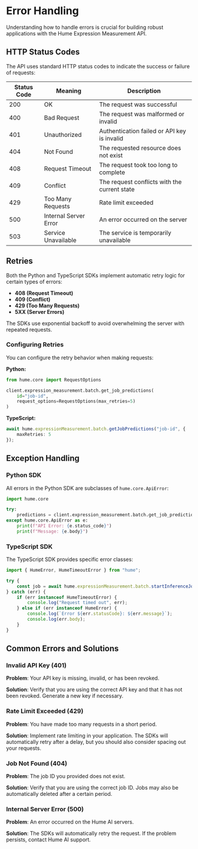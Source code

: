 # Error Handling

Understanding how to handle errors is crucial for building robust applications with the Hume Expression Measurement API.

## HTTP Status Codes

The API uses standard HTTP status codes to indicate the success or failure of requests:

| Status Code | Meaning | Description |
|---|---|---|
| 200 | OK | The request was successful |
| 400 | Bad Request | The request was malformed or invalid |
| 401 | Unauthorized | Authentication failed or API key is invalid |
| 404 | Not Found | The requested resource does not exist |
| 408 | Request Timeout | The request took too long to complete |
| 409 | Conflict | The request conflicts with the current state |
| 429 | Too Many Requests | Rate limit exceeded |
| 500 | Internal Server Error | An error occurred on the server |
| 503 | Service Unavailable | The service is temporarily unavailable |

## Retries

Both the Python and TypeScript SDKs implement automatic retry logic for certain types of errors:

- **408 (Request Timeout)**
- **409 (Conflict)**
- **429 (Too Many Requests)**
- **5XX (Server Errors)**

The SDKs use exponential backoff to avoid overwhelming the server with repeated requests.

### Configuring Retries

You can configure the retry behavior when making requests:

**Python:**
```python
from hume.core import RequestOptions

client.expression_measurement.batch.get_job_predictions(
    id="job-id",
    request_options=RequestOptions(max_retries=5)
)
```

**TypeScript:**
```typescript
await hume.expressionMeasurement.batch.getJobPredictions("job-id", {
    maxRetries: 5
});
```

## Exception Handling

### Python SDK

All errors in the Python SDK are subclasses of `hume.core.ApiError`:

```python
import hume.core

try:
    predictions = client.expression_measurement.batch.get_job_predictions(id="job-id")
except hume.core.ApiError as e:
    print(f"API Error: {e.status_code}")
    print(f"Message: {e.body}")
```

### TypeScript SDK

The TypeScript SDK provides specific error classes:

```typescript
import { HumeError, HumeTimeoutError } from "hume";

try {
    const job = await hume.expressionMeasurement.batch.startInferenceJob(...);
} catch (err) {
    if (err instanceof HumeTimeoutError) {
        console.log("Request timed out", err);
    } else if (err instanceof HumeError) {
        console.log(`Error ${err.statusCode}: ${err.message}`);
        console.log(err.body);
    }
}
```

## Common Errors and Solutions

### Invalid API Key (401)

**Problem**: Your API key is missing, invalid, or has been revoked.

**Solution**: Verify that you are using the correct API key and that it has not been revoked. Generate a new key if necessary.

### Rate Limit Exceeded (429)

**Problem**: You have made too many requests in a short period.

**Solution**: Implement rate limiting in your application. The SDKs will automatically retry after a delay, but you should also consider spacing out your requests.

### Job Not Found (404)

**Problem**: The job ID you provided does not exist.

**Solution**: Verify that you are using the correct job ID. Jobs may also be automatically deleted after a certain period.

### Internal Server Error (500)

**Problem**: An error occurred on the Hume AI servers.

**Solution**: The SDKs will automatically retry the request. If the problem persists, contact Hume AI support.
